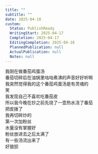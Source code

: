 ```yaml
---  
title: ""  
subtitle: ""  
date: 2025-04-18  
custom:  
  Status: PublishReady  
  WritingStart: 2025-04-17  
  Completion: 2025-04-17  
  EditingCompletion: 2025-04-18  
  PlannedPublication: null  
  ActualPublication: null  
  Notes: null  
---      
```

我刚在做番茄鸡蛋汤    
番茄切碎后在油锅里咕咕煮沸的声音好好听啊    
我突然觉得我的这个番茄鸡蛋汤是有灵魂的    
笑      
我发现自己不喜欢吃番茄皮    
所以我今晚在抄之前先烧了一壶热水浇了番茄    
把皮拨了    
我再切碎炒的      
第一次加粉丝    
水量没有掌握好    
粉丝放进去之后太满了    
有一些汤流出来了    
好狼狈      
  